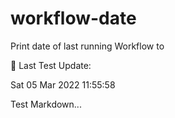 # workflow-date
Print date of last running Workflow to 

🎉 Last Test Update: 
<!-- DEFAULT-TAG:START -->
Sat  05 Mar 2022  11:55:58
<!-- DEFAULT-TAG:END -->


Test Markdown...
